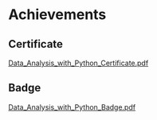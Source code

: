 

# Achievements
## Certificate
[Data_Analysis_with_Python_Certificate.pdf](https://prod-files-secure.s3.us-west-2.amazonaws.com/03e82b26-cccb-4906-bb56-adabcbdc0655/1aa3a050-2338-4a85-85d5-899bad17a31c/Data_Analysis_with_Python_Certificate.pdf?X-Amz-Algorithm=AWS4-HMAC-SHA256&X-Amz-Content-Sha256=UNSIGNED-PAYLOAD&X-Amz-Credential=AKIAT73L2G45HZZMZUHI%2F20241021%2Fus-west-2%2Fs3%2Faws4_request&X-Amz-Date=20241021T161816Z&X-Amz-Expires=3600&X-Amz-Signature=922ec8e4505b03b13144998306d54a830eebf76c7ab2dc3e05d41890543a06cb&X-Amz-SignedHeaders=host&x-id=GetObject)
## Badge
[Data_Analysis_with_Python_Badge.pdf](https://prod-files-secure.s3.us-west-2.amazonaws.com/03e82b26-cccb-4906-bb56-adabcbdc0655/4fa9bcf8-b584-40dd-8775-c0bfadf6a6f0/Data_Analysis_with_Python_Badge.pdf?X-Amz-Algorithm=AWS4-HMAC-SHA256&X-Amz-Content-Sha256=UNSIGNED-PAYLOAD&X-Amz-Credential=AKIAT73L2G45HZZMZUHI%2F20241021%2Fus-west-2%2Fs3%2Faws4_request&X-Amz-Date=20241021T161816Z&X-Amz-Expires=3600&X-Amz-Signature=26991aac8e44e2cc75afe35102a09222167cdc773d9fca3717aaf66e943d1b08&X-Amz-SignedHeaders=host&x-id=GetObject)
